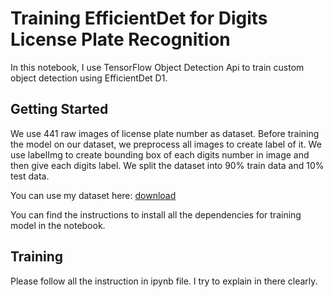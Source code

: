 # Training EfficientDet for Digits License Plate Recognition

In this notebook, I use TensorFlow Object Detection Api to train custom object detection using EfficientDet D1.

## Getting Started

We use 441 raw images of license plate number as dataset. Before training the model on our dataset, we preprocess all images to create label of it. We use labelImg to create bounding box of each digits number in image and then give each digits label. We split the dataset into 90% train data and 10% test data.

You can use my dataset here: [download][Google Drive]

You can find the instructions to install all the dependencies for training model in the notebook.

## Training

Please follow all the instruction in ipynb file. I try to explain in there clearly.

[Google Drive]: https://drive.google.com/file/d/1ocBdTxUxnLdgPd9JhpK1m2WRfctjeLYE/view?usp=sharing
